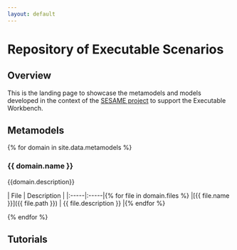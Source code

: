 ```yaml
---
layout: default
---
```


# Repository of Executable Scenarios

## Overview

This is the landing page to showcase the metamodels and models developed in the context of the
[SESAME project](https://www.sesame-project.org/) to support the Executable Workbench.

## Metamodels
{% for domain in site.data.metamodels %}
### {{ domain.name }}

{{domain.description}}

| File | Description |
|:-----|:-----|{% for file in domain.files %}
|[{{ file.name }}]({{ file.path }}) | {{ file.description }} |{% endfor %}

{% endfor %}

## Tutorials

